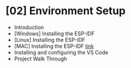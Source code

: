 # [02] Environment Setup
- Introduction
- [Windows] Installing the ESP-IDF 
- [Linux] Installing the ESP-IDF
- [MAC] Installing the ESP-IDF [link](https://github.com/kkbughunter/ESP-IDF-Programming-tutorial/blob/main/02_Environment_Setup/ESP-IDF_MAC_Install.md)
- Installing and configuring the VS Code
- Project Walk Through 
